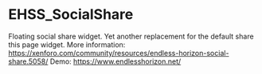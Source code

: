 # EHSS_SocialShare
Floating social share widget. Yet another replacement for the default share this page widget.
More information: https://xenforo.com/community/resources/endless-horizon-social-share.5058/
Demo: https://www.endlesshorizon.net/
